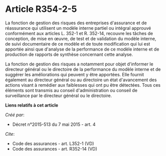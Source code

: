 # Article R354-2-5

La fonction de gestion des risques des entreprises d'assurance et de réassurance qui utilisent un modèle interne partiel ou
intégral approuvé conformément aux articles L. 352-1 et R. 352-14, recouvre les tâches de conception, de mise en œuvre, de
test et de validation du modèle interne, de suivi documentaire de ce modèle et de toute modification qui lui est apportée
ainsi que d'analyse de la performance de ce modèle interne et de production de rapports de synthèse concernant cette
analyse. 

La fonction de gestion des risques a notamment pour objet d'informer le directeur général ou le directoire de la performance
du modèle interne et de suggérer les améliorations qui peuvent y être apportées. Elle fournit également au directeur général
ou au directoire un état d'avancement des actions visant à remédier aux faiblesses qui ont pu être détectées. Tous ces
éléments sont transmis au conseil d'administration ou conseil de surveillance par le directeur général ou le directoire.

**Liens relatifs à cet article**

_Créé par_:

  - Décret n°2015-513 du 7 mai 2015 - art. 4

_Cite_:

  - Code des assurances - art. L352-1 (VD)
  - Code des assurances - art. R352-14 (VD)
